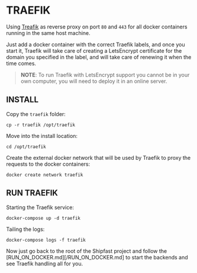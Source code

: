 # TRAEFIK

Using [Treafik](https://docs.traefik.io/) as reverse proxy on port `80` and `443` for all docker containers running in the same host machine.

Just add a docker container with the correct Traefik labels, and once you start it, Traefik will take care of creating a LetsEncrypt certificate for the domain you specified in the label, and will take care of renewing it when the time comes.

> **NOTE**: To run Traefik with LetsEncrypt support you cannot be in your own computer, you will need to deploy it in an online server.


## INSTALL

Copy the `traefik` folder:

```
cp -r traefik /opt/traefik
```

Move into the install location:

```
cd /opt/traefik
```

Create the external docker network that will be used by Traefik to proxy the requests to the docker containers:

```
docker create network traefik
```

## RUN TRAEFIK

Starting the Traefik service:

```
docker-compose up -d traefik
```

Tailing the logs:

```
docker-compose logs -f traefik
```

Now just go back to the root of the Shipfast project and follow the [RUN_ON_DOCKER.md][/RUN_ON_DOCKER.md] to start the backends and see Traefik handling all for you.
